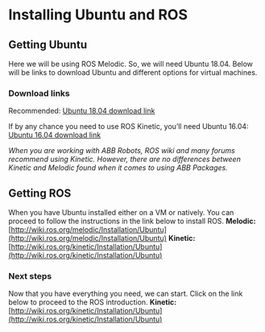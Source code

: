﻿# Installing Ubuntu and ROS

## Getting Ubuntu
Here we will be using ROS Melodic. So, we will need Ubuntu 18.04.  Below will be links to download Ubuntu and different options for virtual machines.

### Download links
Recommended:
[Ubuntu 18.04 download link](https://ubuntu.com/download/desktop)

If by any chance you need to use ROS Kinetic, you’ll need Ubuntu 16.04:
[Ubuntu 16.04 download link](http://no.releases.ubuntu.com/16.04/)

*When you are working with ABB Robots, ROS wiki and many forums recommend using Kinetic. However, there are no  differences between Kinetic and Melodic found when it comes to using ABB Packages.*

## Getting ROS
When you have Ubuntu installed either on a VM or natively. You can proceed to follow the instructions in the link below to install ROS.
**Melodic:** [http://wiki.ros.org/melodic/Installation/Ubuntu](http://wiki.ros.org/melodic/Installation/Ubuntu)
**Kinetic:** [http://wiki.ros.org/kinetic/Installation/Ubuntu](http://wiki.ros.org/kinetic/Installation/Ubuntu)

### Next steps
Now that you have everything you need, we can start. Click on the link below to proceed to the ROS introduction.
**Kinetic:** [http://wiki.ros.org/kinetic/Installation/Ubuntu](http://wiki.ros.org/kinetic/Installation/Ubuntu)
